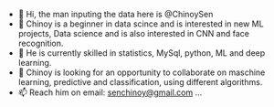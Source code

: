 - 👋 Hi, the man inputing the data here is @ChinoySen
- 👀 Chinoy is a beginner in data scince and is interested in new ML projects, Data science and is also interested in CNN and face recognition.
- 🌱 He is currently skilled in  statistics, MySql, python, ML and deep learning.
- 💞️ Chinoy is looking for an opportunity to collaborate on maschine learning, predictive and classification, using different algorithms.
- 📫 Reach him on email: senchinoy@gmail.com  ...


